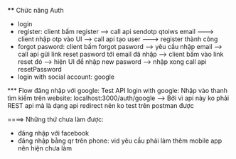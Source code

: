 **\*\*** Chức năng Auth

- login
- register: client bấm register --> call api sendotp qtoiws email ---> client nhập otp vào UI --> call api tạo user
  ---> register thành công
- forgot pasword: client bấm forgot pasword --> yêu cầu nhập email --> call api gửi link reset pasword tới email đã nhập
  --> client bấm vào link reset đó --> hiện UI để nhập new pasword --> nhập xong call api resetPassword
- login with social account: google

\*\*\* Flow đăng nhập với google:
Test API login with google:
Nhập vào thanh tìm kiếm trên website: localhost:3000/auth/google
--> Bởi vì api này ko phải REST api mà là dạng api redirect nên ko test trên postman được

====> Những thứ chưa làm được:

- đăng nhập với facebook
- đăng nhập bằng qr trên phone: vid yêu cầu phải làm thêm mobile app nên hiện chưa làm
